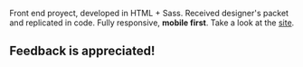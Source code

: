 Front end proyect, developed in HTML + Sass. Received designer's packet and replicated in code.
Fully responsive, **mobile first**.
Take a look at the [site](https://lauraszm.github.io/acamica-podcast-channel/).

## Feedback is appreciated!
